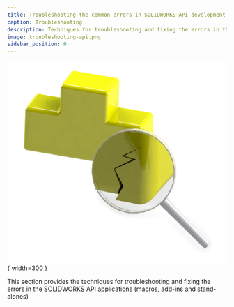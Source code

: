 ```yaml
---
title: Troubleshooting the common errors in SOLIDWORKS API development
caption: Troubleshooting
description: Techniques for troubleshooting and fixing the errors in the SOLIDWORKS API applications (macros, add-ins and stand-alones)
image: troubleshooting-api.png
sidebar_position: 0
---
```

![Troubleshooting applications developed using SOLIDWORKS API](troubleshooting-api.png){ width=300 }

This section provides the techniques for troubleshooting and fixing the errors in the SOLIDWORKS API applications (macros, add-ins and stand-alones)

